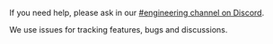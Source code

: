 If you need help, please ask in our [#engineering channel on Discord](https://www.originprotocol.com/discord).

We use issues for tracking features, bugs and discussions.